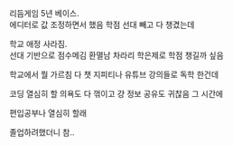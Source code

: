 리듬게임 5년 베이스.  
에디터로 값 조정하면서 했음
학점 선대 빼고 다 챙겼는데

학교 애정 사라짐.  
선대 기반으로 점수메김 환멸남
차라리 학은제로 학점 챙길까 싶음

학교에서 뭘 가르침 다 챗 지피티나
유튜브 강의들로 독학 한건데

코딩 열심히 할 의욕도 다 꺾이고 걍
정보 공유도 귀찮음 그 시간에

편입공부나 열심히 할래

졸업하려했더니 참..

